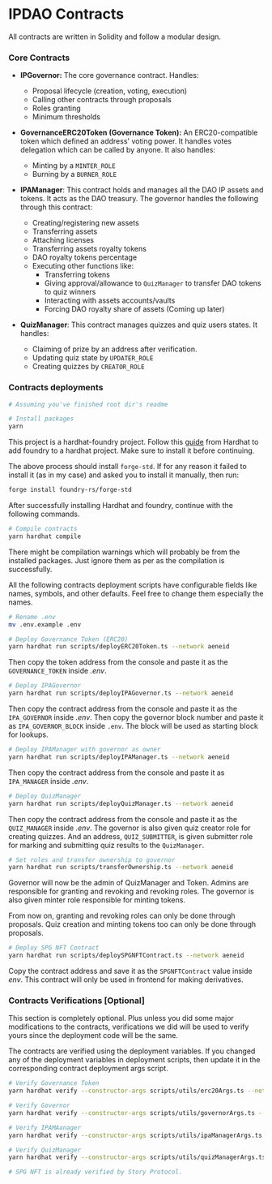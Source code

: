 # IPDAO Contracts

All contracts are written in Solidity and follow a modular design.

### Core Contracts
- **IPGovernor:** The core governance contract. Handles:
  - Proposal lifecycle (creation, voting, execution)
  - Calling other contracts through proposals
  - Roles granting
  - Minimum thresholds

- **GovernanceERC20Token (Governance Token):** An ERC20-compatible token which defined an address' voting power. It handles votes delegation which can be called by anyone. It also handles:
  - Minting by a `MINTER_ROLE`
  - Burning by a `BURNER_ROLE`

- **IPAManager**: This contract holds and manages all the DAO IP assets and tokens. It acts as the DAO treasury. The governor handles the following through this contract:
  - Creating/registering new assets
  - Transferring assets
  - Attaching licenses
  - Transferring assets royalty tokens
  - DAO royalty tokens percentage
  - Executing other functions like:
    - Transferring tokens
    - Giving approval/allowance to `QuizManager` to transfer DAO tokens to quiz winners
    - Interacting with assets accounts/vaults
    - Forcing DAO royalty share of assets (Coming up later)

- **QuizManager**:  This contract manages quizzes and quiz users states. It handles:
  - Claiming of prize by an address after verification.
  - Updating quiz state by `UPDATER_ROLE`
  - Creating quizzes by `CREATOR_ROLE`


### Contracts deployments
```bash
# Assuming you've finished root dir's readme

# Install packages
yarn
```

This project is a hardhat-foundry project. Follow this [guide](https://hardhat.org/hardhat-runner/docs/advanced/hardhat-and-foundry#adding-foundry-to-a-hardhat-project) from Hardhat to add foundry to a hardhat project. Make sure to install it before continuing.

The above process should install `forge-std`. If for any reason it failed to install it (as in my case) and asked you to install it manually, then run:
```bash
forge install foundry-rs/forge-std
```

After successfully installing Hardhat and foundry, continue with the following commands.

```bash
# Compile contracts
yarn hardhat compile
```
There might be compilation warnings which will probably be from the installed packages. Just ignore them as per as the compilation is successfully.

All the following contracts deployment scripts have configurable fields like names, symbols, and other defaults. Feel free to change them especially the names. 

```bash
# Rename .env
mv .env.example .env

# Deploy Governance Token (ERC20)
yarn hardhat run scripts/deployERC20Token.ts --network aeneid
```
Then copy the token address from the console and paste it as the `GOVERNANCE_TOKEN` inside *.env*.

```bash
# Deploy IPAGovernor
yarn hardhat run scripts/deployIPAGovernor.ts --network aeneid
```
Then copy the contract address from the console and paste it as the `IPA_GOVERNOR` inside *.env*. Then copy the governor block number and paste it as `IPA_GOVERNOR_BLOCK` inside `.env`. The block will be used as starting block for lookups.

```bash
# Deploy IPAManager with governor as owner
yarn hardhat run scripts/deployIPAManager.ts --network aeneid
```
Then copy the contract address from the console and paste it as `IPA_MANAGER` inside *.env*.

```bash
# Deploy QuizManager
yarn hardhat run scripts/deployQuizManager.ts --network aeneid
```
Then copy the contract address from the console and paste it as the `QUIZ_MANAGER` inside *.env*. The governor is also given quiz creator role for creating quizzes. And an address, `QUIZ_SUBMITTER`, is given submitter role for marking and submitting quiz results to the `QuizManager`.

```bash
# Set roles and transfer ownership to governor
yarn hardhat run scripts/transferOwnership.ts --network aeneid
```
Governor will now be the admin of QuizManager and Token. Admins are responsible for granting and revoking and revoking roles. The governor is also given minter role responsible for minting tokens.

From now on, granting and revoking roles can only be done through proposals. Quiz creation and minting tokens too can only be done through proposals.

```bash
# Deploy SPG NFT Contract
yarn hardhat run scripts/deploySPGNFTContract.ts --network aeneid
```
Copy the contract address and save it as the `SPGNFTContract` value inside *env*. This contract will only be used in frontend for making derivatives.


### Contracts Verifications [Optional]
This section is completely optional. Plus unless you did some major modifications to the contracts, verifications we did will be used to verify yours since the deployment code will be the same.

The contracts are verified using the deployment variables. If you changed any of the deployment variables in deployment scripts, then update it in the corresponding contract deployment args script.
```bash
# Verify Governance Token
yarn hardhat verify --constructor-args scripts/utils/erc20Args.ts --network aeneid <Token Address>

# Verify Governor
yarn hardhat verify --constructor-args scripts/utils/governorArgs.ts --network aeneid <Governor Address>

# Verify IPAMAanager
yarn hardhat verify --constructor-args scripts/utils/ipaManagerArgs.ts --network aeneid <IPAManager Address>

# Verify QuizManager
yarn hardhat verify --constructor-args scripts/utils/quizManagerArgs.ts --network aeneid <QuizManager Address>

# SPG NFT is already verified by Story Protocol.
```
